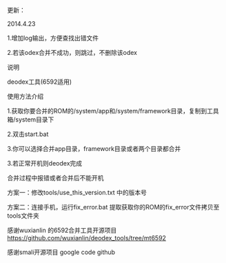 更新：

2014.4.23

1.增加log输出，方便查找出错文件

2.若该odex合并不成功，则跳过，不删除该odex

说明

deodex工具(6592适用)

使用方法介绍

1.获取你要合并的ROM的/system/app和/system/framework目录，复制到工具箱/system目录下

2.双击start.bat

3.你可以选择合并app目录，framework目录或者两个目录都合并

3.若正常开机则deodex完成

合并过程中报错或者合并后不能开机

方案一：修改tools/use_this_version.txt 中的版本号

方案二：连接手机，运行fix_error.bat 提取获取你的ROM的fix_error文件拷贝至tools文件夹

感谢wuxianlin 的6592合并工具开源项目 https://github.com/wuxianlin/deodex_tools/tree/mt6592

感谢smali开源项目 google code github